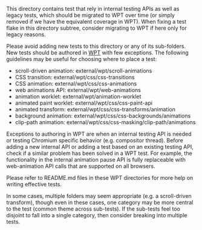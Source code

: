 This directory contains test that rely in internal testing APIs as well as
legacy tests, which should be migrated to WPT over time (or simply removed
if we have the equivalent coverage in WPT).  When fixing a test flake in
this directory subtree, consider migrating to WPT if here only for legacy
reasons.

Please avoid adding new tests to this directory or any of its sub-folders. New
tests should be authored in [WPT](https://source.chromium.org/chromium/chromium/src/+/main:third_party/blink/web_tests/external/wpt/)
with few exceptions. The following guidelines may be useful for choosing where
to place a test:

* scroll-driven animation: external/wpt/scroll-animations
* CSS transition: external/wpt/css/css-transitions
* CSS animation: external/wpt/css/css-animations
* web animations API: external/wpt/web-animations
* animation worklet: external/wpt/animation-worklet
* animated paint worklet: external/wpt/css/css-paint-api
* animated transform: external/wpt/css/css-transforms/animation
* background animation: external/wpt/css/css-backgrounds/animations
* clip-path animation: external/wpt/css/css-masking/clip-path/animations

Exceptions to authoring in WPT are when an internal testing API is needed or
testing Chromium specific behavior (e.g. compositor thread).  Before adding
a new internal API or adding a test based on an existing testing API, check
if a similar problem has been solved in a WPT test. For example,
the functionality in the internal animation pause API is fully replaceable with
web-animation API calls that are supported on all browsers.

Please refer to README.md files in these WPT directories for more help on
writing effective tests.

In some cases, multiple folders may seem appropriate (e.g. a scroll-driven
transform), though even in these cases, one category may be more central to the
test (common theme across sub-tests). If the sub-tests feel too disjoint to fall
into a single category, then consider breaking into multiple tests.

